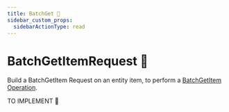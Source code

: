 ```yaml
---
title: BatchGet 👷
sidebar_custom_props:
  sidebarActionType: read
---
```


# BatchGetItemRequest 👷

Build a BatchGetItem Request on an entity item, to perform a [BatchGetItem Operation](https://docs.aws.amazon.com/amazondynamodb/latest/APIReference/API_BatchGetItem.html).

TO IMPLEMENT 👷
